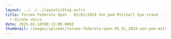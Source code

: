 ```yaml
---
layout: ../../../layouts/blog.astro
title: Torneo Federale Open - 05/01/2024 Ven pom Mitchell bye-stand - 19 coppie
  - Girone unico
date: 2025-02-10T00:13:00.000Z
thumbnail: /images/uploads/torneo-federale-open-05_01_2024-ven-pom-mitchell-bye-stand-19-coppie-girone-unico.csv
---
```

